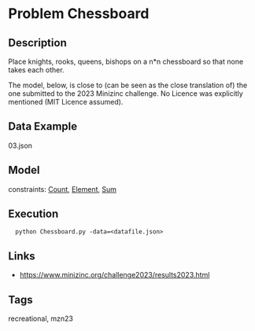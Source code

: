 # Problem Chessboard
## Description
Place knights, rooks, queens, bishops on a n*n chessboard so that none takes each other.

The model, below, is close to (can be seen as the close translation of) the one submitted to the 2023 Minizinc challenge.
No Licence was explicitly mentioned (MIT Licence assumed).

## Data Example
  03.json

## Model
  constraints: [Count](http://pycsp.org/documentation/constraints/Count), [Element](http://pycsp.org/documentation/constraints/Element), [Sum](http://pycsp.org/documentation/constraints/Sum)

## Execution
```
  python Chessboard.py -data=<datafile.json>
```

## Links
  - https://www.minizinc.org/challenge2023/results2023.html

## Tags
  recreational, mzn23
